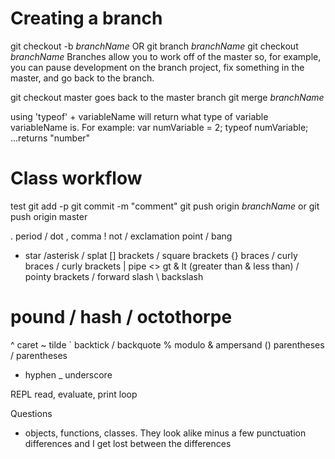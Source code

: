 # Creating a branch
git checkout -b _branchName_
OR
git branch _branchName_
git checkout _branchName_
Branches allow you to work off of the master so, for example, you can pause development on the branch project, fix something in the master, and go back to the branch.

git checkout master
goes back to the master branch
git merge _branchName_


using 'typeof' + variableName will return what type of variable variableName is.
For example:
var numVariable = 2;
typeof numVariable; ...returns "number"


# Class workflow
test
git add -p
git commit -m "comment"
git push origin _branchName_ or git push origin master


. period / dot
, comma
! not / exclamation point / bang
* star /asterisk / splat
[] brackets / square brackets
{} braces / curly braces / curly brackets
| pipe
<> gt & lt (greater than & less than) / pointy brackets
/ forward slash
\ backslash
# pound / hash / octothorpe
^ caret
~ tilde
` backtick / backquote
% modulo
& ampersand
() parentheses / parentheses
- hyphen
_ underscore

REPL
read, evaluate, print loop

Questions
- objects, functions, classes. They look alike minus a few punctuation differences and I get lost between the differences
